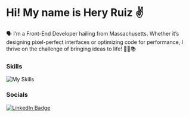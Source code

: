Hi! My name is Hery Ruiz ✌️
========================================================================================================================================

🗣️ I’m a Front-End Developer hailing from Massachusetts. Whether it’s designing pixel-perfect interfaces or optimizing code for performance, I thrive on the challenge of bringing ideas to life! 🌟🌱📚
<br/>

### Skills
![My Skills](https://skillicons.dev/icons?i=html,css,js,react)
<br/>

### Socials

<div id="badges">
  <a href="https://www.linkedin.com/in/heryruizdev/">
    <img src="https://img.shields.io/badge/LinkedIn-blue?style=for-the-badge&logo=linkedin&logoColor=white" alt="LinkedIn Badge"/>
  </a>
</div>

